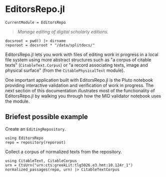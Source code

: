 # EditorsRepo.jl
```@meta
CurrentModule = EditorsRepo
```


>  *Manage editing of digital scholarly editions.*

```@setup sample1
docsroot = pwd() |> dirname
reporoot = docsroot * "/data/splitdocs/"
```

EditorsRepo.jl lets you work with files of editing work in progress in a local file system using more abstract structures such as "a corpus of citable texts" (`CitableText.Corpus`) or "a record associating texts, image and physical surface" (from the `CitablePhysicalText` module).

One important application built with EditorsRepo.jl is the Pluto notebook providing interactive validation and verification of work in progress.  The next section of this documentation illustrates most of the functionality of EditorsRepo.jl by walking you through how the MID validator notebook uses the module.




## Briefest possible example



Create an `EditingRepository`.


```@example sample1
using EditorsRepo
repo = repository(reporoot)
```

Collect a corpus of normalized texts from the repository.


```@example sample1
using CitableText, CitableCorpus
urn = CtsUrn("urn:cts:greekLit:tlg5026.e3.hmt:10.124r_1")
normalized_passages(repo, urn) |> CitableTextCorpus
```

